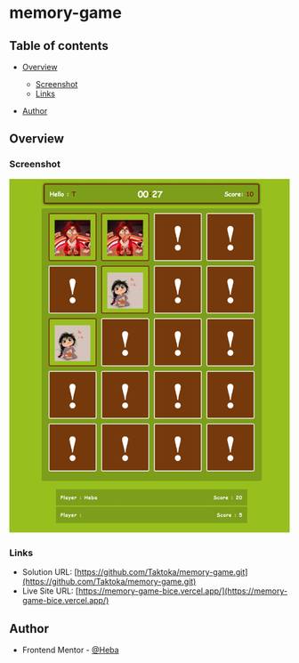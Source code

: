 # memory-game

## Table of contents

- [Overview](#overview)
  - [Screenshot](#screenshot)
  - [Links](#links)

  
- [Author](#author)

## Overview

### Screenshot

![](./images/1671726062947.png)

### Links

- Solution URL: [https://github.com/Taktoka/memory-game.git](https://github.com/Taktoka/memory-game.git)
- Live Site URL: [https://memory-game-bice.vercel.app/](https://memory-game-bice.vercel.app/)





## Author

- Frontend Mentor - [@Heba](https://www.frontendmentor.io/profile/Heba)
